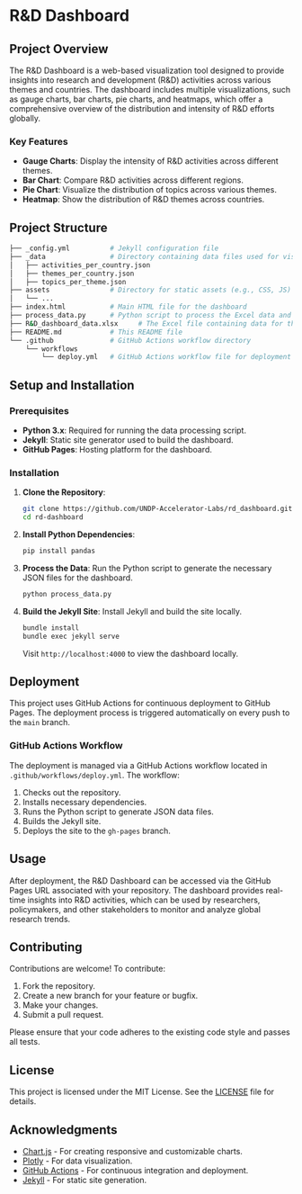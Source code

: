 # R&D Dashboard

## Project Overview

The R&D Dashboard is a web-based visualization tool designed to provide insights into research and development (R&D) activities across various themes and countries. The dashboard includes multiple visualizations, such as gauge charts, bar charts, pie charts, and heatmaps, which offer a comprehensive overview of the distribution and intensity of R&D efforts globally.

### Key Features
- **Gauge Charts**: Display the intensity of R&D activities across different themes.
- **Bar Chart**: Compare R&D activities across different regions.
- **Pie Chart**: Visualize the distribution of topics across various themes.
- **Heatmap**: Show the distribution of R&D themes across countries.

## Project Structure

```bash
├── _config.yml          # Jekyll configuration file
├── _data                # Directory containing data files used for visualizations
│   ├── activities_per_country.json
│   ├── themes_per_country.json
│   ├── topics_per_theme.json
├── assets               # Directory for static assets (e.g., CSS, JS)
│   └── ...
├── index.html           # Main HTML file for the dashboard
├── process_data.py      # Python script to process the Excel data and generate JSON files
├── R&D_dashboard_data.xlsx     # The Excel file containing data for the dashboard.
├── README.md            # This README file
└── .github              # GitHub Actions workflow directory
    └── workflows
        └── deploy.yml   # GitHub Actions workflow file for deployment
```

## Setup and Installation

### Prerequisites

- **Python 3.x**: Required for running the data processing script.
- **Jekyll**: Static site generator used to build the dashboard.
- **GitHub Pages**: Hosting platform for the dashboard.

### Installation

1. **Clone the Repository**:
   ```bash
   git clone https://github.com/UNDP-Accelerator-Labs/rd_dashboard.git
   cd rd-dashboard
   ```

2. **Install Python Dependencies**:
   ```bash
   pip install pandas
   ```

3. **Process the Data**:
   Run the Python script to generate the necessary JSON files for the dashboard.
   ```bash
   python process_data.py
   ```

4. **Build the Jekyll Site**:
   Install Jekyll and build the site locally.
   ```bash
   bundle install
   bundle exec jekyll serve
   ```

   Visit `http://localhost:4000` to view the dashboard locally.

## Deployment

This project uses GitHub Actions for continuous deployment to GitHub Pages. The deployment process is triggered automatically on every push to the `main` branch.

### GitHub Actions Workflow

The deployment is managed via a GitHub Actions workflow located in `.github/workflows/deploy.yml`. The workflow:

1. Checks out the repository.
2. Installs necessary dependencies.
3. Runs the Python script to generate JSON data files.
4. Builds the Jekyll site.
5. Deploys the site to the `gh-pages` branch.

## Usage

After deployment, the R&D Dashboard can be accessed via the GitHub Pages URL associated with your repository. The dashboard provides real-time insights into R&D activities, which can be used by researchers, policymakers, and other stakeholders to monitor and analyze global research trends.

## Contributing

Contributions are welcome! To contribute:

1. Fork the repository.
2. Create a new branch for your feature or bugfix.
3. Make your changes.
4. Submit a pull request.

Please ensure that your code adheres to the existing code style and passes all tests.

## License

This project is licensed under the MIT License. See the [LICENSE](LICENSE) file for details.

## Acknowledgments

- [Chart.js](https://www.chartjs.org/) - For creating responsive and customizable charts.
- [Plotly](https://plotly.com/) - For data visualization.
- [GitHub Actions](https://github.com/features/actions) - For continuous integration and deployment.
- [Jekyll](https://jekyllrb.com/) - For static site generation.
